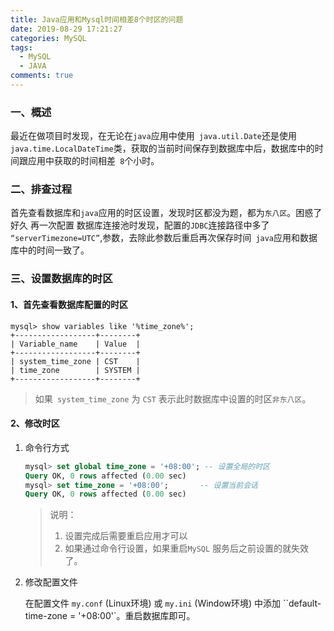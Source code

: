 ```yaml
---
title: Java应用和Mysql时间相差8个时区的问题
date: 2019-08-29 17:21:27
categories: MySQL
tags: 
  - MySQL
  - JAVA
comments: true
---
```




### 一、概述

最近在做项目时发现，在无论在`java`应用中使用` java.util.Date`还是使用` java.time.LocalDateTime`类，获取的当前时间保存到数据库中后，数据库中的时间跟应用中获取的时间相差` 8`个小时。

### 二、排查过程

 首先查看数据库和`java`应用的时区设置，发现时区都没为题，都为`东八区`。困惑了好久 再一次配置 数据库连接池时发现，配置的`JDBC`连接路径中多了 `“serverTimezone=UTC”`,参数，去除此参数后重启再次保存时间` java`应用和数据库中的时间一致了。

<!--more-->

### 三、设置数据库的时区

#### 1、首先查看数据库配置的时区

```shell
mysql> show variables like '%time_zone%';
+------------------+--------+
| Variable_name    | Value  |
+------------------+--------+
| system_time_zone | CST    |
| time_zone        | SYSTEM |
+------------------+--------+
```

>   如果` system_time_zone` 为 `CST` 表示此时数据库中设置的时区`非东八区`。

#### 2、修改时区

1. 命令行方式

   ```sql
   mysql> set global time_zone = '+08:00'; -- 设置全局的时区
   Query OK, 0 rows affected (0.00 sec)
   mysql> set time_zone = '+08:00';       -- 设置当前会话
   Query OK, 0 rows affected (0.00 sec)
   ```

   > 说明：
   >
   > 1. 设置完成后需要重启应用才可以
   > 2. 如果通过命令行设置，如果重启`MySQL` 服务后之前设置的就失效了。

2. 修改配置文件

   在配置文件 `my.conf` (Linux环境) 或 `my.ini` (Window环境) 中添加 ``default-time-zone = '+08:00'`。重启数据库即可。

